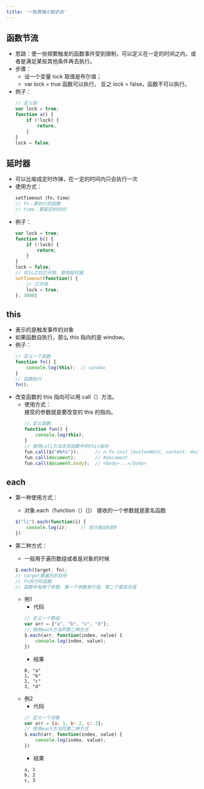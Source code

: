 ```yaml
---
title: '一些其他小知识点'
---
```


## 函数节流

- 思路：使一些频繁触发的函数事件受到限制，可以定义在一定的时间之内，或者是满足某些其他条件再去执行。
- 步骤：
    - 设一个变量 lock 取值是布尔值；
    - var lock = true 函数可以执行， 反之 lock = false，函数不可以执行。
- 例子：
    ```js
    // 定义锁
    var lock = true;
    function a() {
        if (!lock) {
            return;
        }
    }
    lock = false;
    ```

## 延时器

- 可以比喻成定时炸弹，在一定的时间内只会执行一次
- 使用方式：
    ```js
    setTimeout（fn，time）
    // fn：要执行的函数
    // time：要延迟的时间
    ```
- 例子：
    ```js
    var lock = true;
    function b() {
        if (!lock) {
            return;
        }
    }
    lock = false;
    // 在3s之后打开锁，使用延时器
    setTimeout(function() {
        // 打开锁
        lock = true;
    }, 3000)
    ```

## this

- 表示的是触发事件的对象
- 如果函数自执行，那么 this 指向的是 window。
- 例子：
    ```js
    // 定义一个函数
    function fn() {
        console.log(this);  // window
    }
    // 函数执行
    fn();
    ```
- 改变函数的 this 指向可以用 call（）方法。
    - 使用方式：<br>
        接受的参数就是要改变的 this 的指向。
        ```js
        // 定义函数
        function fun() {
            console.log(this);
        }
        // 使用call方法改变函数中的this指向
        fun.call($("#btn"));      // n.fn.init [button#btn, content: document, selector: "#btn"]
        fun.call(document);       // #document
        fun.call(document.body);  // <body>...</body>
        ```

## each

- 第一种使用方式：
    - 对象.each（function（）{}） 接收的一个参数就是匿名函数
    ```js
    $("li").each(function(i) {
        console.log(i);     // 依次输出0到9
    })
    ```

- 第二种方式：
    - 一般用于遍历数组或者是对象的时候
    ```js
    $.each(target, fn);
    // target要遍历的目标
    // fn执行的函数
    // 函数中有两个参数，第一个参数索引值，第二个是成员值
    ```
    - 例1
        - 代码
        ```js
        // 定义一个数组
        var arr = ["a", "b", "c", "d"];
        // 使用each方法的第二种方式
        $.each(arr, function(index, value) {
            console.log(index, value);
        })
        ```
        - 结果
        ```
        0, "a"
        1, "b"
        2, "c"
        3, "d"
        ```
    - 例2
        - 代码
        ```js
        // 定义一个对象
        var arr = {a: 1, b: 2, c: 3};
        // 使用each方法的第二种方式
        $.each(arr, function(index, value) {
            console.log(index, value);
        })
        ```
        - 结果
        ```
        a, 1
        b, 2
        c, 3
        ```
